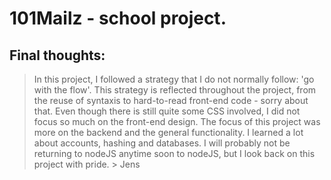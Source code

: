 # 101Mailz - school project.
## Final thoughts:
> In this project, I followed a strategy that I do not normally follow: 'go with the flow'. This strategy is reflected throughout the project, from the reuse of syntaxis to hard-to-read front-end code - sorry about that. Even though there is still quite some CSS involved, I did not focus so much on the front-end design. The focus of this project was more on the   backend and the general functionality. I learned a lot about accounts, hashing and databases. I will probably not be returning to nodeJS anytime soon to nodeJS, but I look back on this project with pride. >
> Jens
